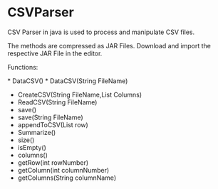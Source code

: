 # CSVParser
CSV Parser in java is used to process and manipulate CSV files.

The methods are compressed as JAR Files. 
Download and import the respective JAR File in the editor.

Functions:

<H> * DataCSV()</H>
<H> * DataCSV(String FileName)
  * CreateCSV(String FileName,List<Object> Columns)
  * ReadCSV(String FileName)
  * save()
  * save(String FileName)
  * appendToCSV(List<Object> row)
  * Summarize()
  * size()
  * isEmpty()
  * columns()
  * getRow(int rowNumber)
  * getColumn(int columnNumber)
  * getColumns(String columnName)

